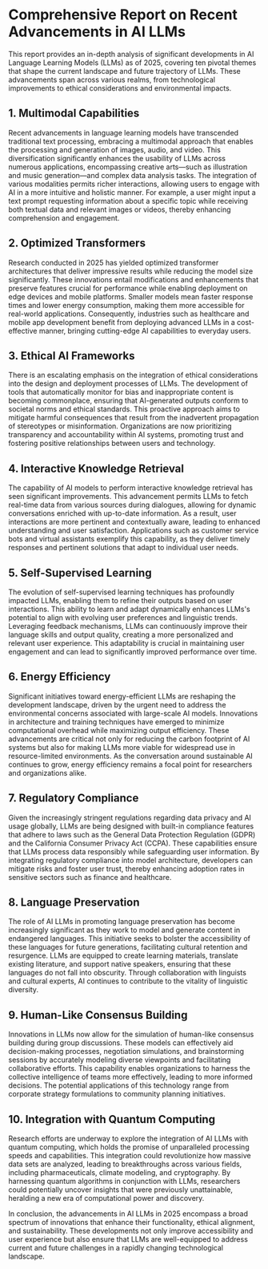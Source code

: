 # Comprehensive Report on Recent Advancements in AI LLMs

This report provides an in-depth analysis of significant developments in AI Language Learning Models (LLMs) as of 2025, covering ten pivotal themes that shape the current landscape and future trajectory of LLMs. These advancements span across various realms, from technological improvements to ethical considerations and environmental impacts.

## 1. Multimodal Capabilities

Recent advancements in language learning models have transcended traditional text processing, embracing a multimodal approach that enables the processing and generation of images, audio, and video. This diversification significantly enhances the usability of LLMs across numerous applications, encompassing creative arts—such as illustration and music generation—and complex data analysis tasks. The integration of various modalities permits richer interactions, allowing users to engage with AI in a more intuitive and holistic manner. For example, a user might input a text prompt requesting information about a specific topic while receiving both textual data and relevant images or videos, thereby enhancing comprehension and engagement.

## 2. Optimized Transformers

Research conducted in 2025 has yielded optimized transformer architectures that deliver impressive results while reducing the model size significantly. These innovations entail modifications and enhancements that preserve features crucial for performance while enabling deployment on edge devices and mobile platforms. Smaller models mean faster response times and lower energy consumption, making them more accessible for real-world applications. Consequently, industries such as healthcare and mobile app development benefit from deploying advanced LLMs in a cost-effective manner, bringing cutting-edge AI capabilities to everyday users.

## 3. Ethical AI Frameworks

There is an escalating emphasis on the integration of ethical considerations into the design and deployment processes of LLMs. The development of tools that automatically monitor for bias and inappropriate content is becoming commonplace, ensuring that AI-generated outputs conform to societal norms and ethical standards. This proactive approach aims to mitigate harmful consequences that result from the inadvertent propagation of stereotypes or misinformation. Organizations are now prioritizing transparency and accountability within AI systems, promoting trust and fostering positive relationships between users and technology.

## 4. Interactive Knowledge Retrieval

The capability of AI models to perform interactive knowledge retrieval has seen significant improvements. This advancement permits LLMs to fetch real-time data from various sources during dialogues, allowing for dynamic conversations enriched with up-to-date information. As a result, user interactions are more pertinent and contextually aware, leading to enhanced understanding and user satisfaction. Applications such as customer service bots and virtual assistants exemplify this capability, as they deliver timely responses and pertinent solutions that adapt to individual user needs.

## 5. Self-Supervised Learning

The evolution of self-supervised learning techniques has profoundly impacted LLMs, enabling them to refine their outputs based on user interactions. This ability to learn and adapt dynamically enhances LLMs's potential to align with evolving user preferences and linguistic trends. Leveraging feedback mechanisms, LLMs can continuously improve their language skills and output quality, creating a more personalized and relevant user experience. This adaptability is crucial in maintaining user engagement and can lead to significantly improved performance over time.

## 6. Energy Efficiency

Significant initiatives toward energy-efficient LLMs are reshaping the development landscape, driven by the urgent need to address the environmental concerns associated with large-scale AI models. Innovations in architecture and training techniques have emerged to minimize computational overhead while maximizing output efficiency. These advancements are critical not only for reducing the carbon footprint of AI systems but also for making LLMs more viable for widespread use in resource-limited environments. As the conversation around sustainable AI continues to grow, energy efficiency remains a focal point for researchers and organizations alike.

## 7. Regulatory Compliance

Given the increasingly stringent regulations regarding data privacy and AI usage globally, LLMs are being designed with built-in compliance features that adhere to laws such as the General Data Protection Regulation (GDPR) and the California Consumer Privacy Act (CCPA). These capabilities ensure that LLMs process data responsibly while safeguarding user information. By integrating regulatory compliance into model architecture, developers can mitigate risks and foster user trust, thereby enhancing adoption rates in sensitive sectors such as finance and healthcare.

## 8. Language Preservation

The role of AI LLMs in promoting language preservation has become increasingly significant as they work to model and generate content in endangered languages. This initiative seeks to bolster the accessibility of these languages for future generations, facilitating cultural retention and resurgence. LLMs are equipped to create learning materials, translate existing literature, and support native speakers, ensuring that these languages do not fall into obscurity. Through collaboration with linguists and cultural experts, AI continues to contribute to the vitality of linguistic diversity.

## 9. Human-Like Consensus Building

Innovations in LLMs now allow for the simulation of human-like consensus building during group discussions. These models can effectively aid decision-making processes, negotiation simulations, and brainstorming sessions by accurately modeling diverse viewpoints and facilitating collaborative efforts. This capability enables organizations to harness the collective intelligence of teams more effectively, leading to more informed decisions. The potential applications of this technology range from corporate strategy formulations to community planning initiatives.

## 10. Integration with Quantum Computing

Research efforts are underway to explore the integration of AI LLMs with quantum computing, which holds the promise of unparalleled processing speeds and capabilities. This integration could revolutionize how massive data sets are analyzed, leading to breakthroughs across various fields, including pharmaceuticals, climate modeling, and cryptography. By harnessing quantum algorithms in conjunction with LLMs, researchers could potentially uncover insights that were previously unattainable, heralding a new era of computational power and discovery.

In conclusion, the advancements in AI LLMs in 2025 encompass a broad spectrum of innovations that enhance their functionality, ethical alignment, and sustainability. These developments not only improve accessibility and user experience but also ensure that LLMs are well-equipped to address current and future challenges in a rapidly changing technological landscape.